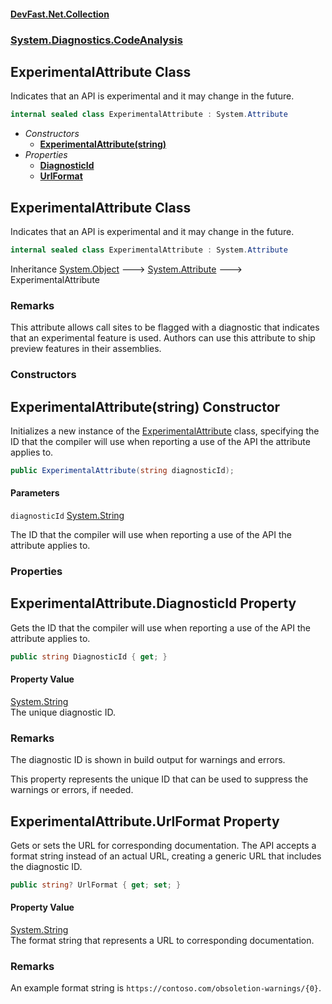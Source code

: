 #### [DevFast.Net.Collection](index.md 'index')
### [System.Diagnostics.CodeAnalysis](System.Diagnostics.CodeAnalysis.md 'System.Diagnostics.CodeAnalysis')

## ExperimentalAttribute Class

Indicates that an API is experimental and it may change in the future.

```csharp
internal sealed class ExperimentalAttribute : System.Attribute
```
- *Constructors*
  - **[ExperimentalAttribute(string)](System.Diagnostics.CodeAnalysis.ExperimentalAttribute.md#System.Diagnostics.CodeAnalysis.ExperimentalAttribute.ExperimentalAttribute(string) 'System.Diagnostics.CodeAnalysis.ExperimentalAttribute.ExperimentalAttribute(string)')**
- *Properties*
  - **[DiagnosticId](System.Diagnostics.CodeAnalysis.ExperimentalAttribute.md#System.Diagnostics.CodeAnalysis.ExperimentalAttribute.DiagnosticId 'System.Diagnostics.CodeAnalysis.ExperimentalAttribute.DiagnosticId')**
  - **[UrlFormat](System.Diagnostics.CodeAnalysis.ExperimentalAttribute.md#System.Diagnostics.CodeAnalysis.ExperimentalAttribute.UrlFormat 'System.Diagnostics.CodeAnalysis.ExperimentalAttribute.UrlFormat')**

## ExperimentalAttribute Class

Indicates that an API is experimental and it may change in the future.

```csharp
internal sealed class ExperimentalAttribute : System.Attribute
```

Inheritance [System.Object](https://docs.microsoft.com/en-us/dotnet/api/System.Object 'System.Object') &#129106; [System.Attribute](https://docs.microsoft.com/en-us/dotnet/api/System.Attribute 'System.Attribute') &#129106; ExperimentalAttribute

### Remarks
This attribute allows call sites to be flagged with a diagnostic that indicates that an experimental
feature is used. Authors can use this attribute to ship preview features in their assemblies.
### Constructors

<a name='System.Diagnostics.CodeAnalysis.ExperimentalAttribute.ExperimentalAttribute(string)'></a>

## ExperimentalAttribute(string) Constructor

Initializes a new instance of the [ExperimentalAttribute](System.Diagnostics.CodeAnalysis.ExperimentalAttribute.md 'System.Diagnostics.CodeAnalysis.ExperimentalAttribute') class,
specifying the ID that the compiler will use when reporting a use of the API the attribute applies to.

```csharp
public ExperimentalAttribute(string diagnosticId);
```
#### Parameters

<a name='System.Diagnostics.CodeAnalysis.ExperimentalAttribute.ExperimentalAttribute(string).diagnosticId'></a>

`diagnosticId` [System.String](https://docs.microsoft.com/en-us/dotnet/api/System.String 'System.String')

The ID that the compiler will use when reporting a use of the API the attribute applies to.
### Properties

<a name='System.Diagnostics.CodeAnalysis.ExperimentalAttribute.DiagnosticId'></a>

## ExperimentalAttribute.DiagnosticId Property

Gets the ID that the compiler will use when reporting a use of the API the attribute applies to.

```csharp
public string DiagnosticId { get; }
```

#### Property Value
[System.String](https://docs.microsoft.com/en-us/dotnet/api/System.String 'System.String')  
The unique diagnostic ID.

### Remarks
The diagnostic ID is shown in build output for warnings and errors.

This property represents the unique ID that can be used to suppress the warnings or errors, if needed.

<a name='System.Diagnostics.CodeAnalysis.ExperimentalAttribute.UrlFormat'></a>

## ExperimentalAttribute.UrlFormat Property

Gets or sets the URL for corresponding documentation.
The API accepts a format string instead of an actual URL, creating a generic URL that includes the diagnostic ID.

```csharp
public string? UrlFormat { get; set; }
```

#### Property Value
[System.String](https://docs.microsoft.com/en-us/dotnet/api/System.String 'System.String')  
The format string that represents a URL to corresponding documentation.

### Remarks
An example format string is `https://contoso.com/obsoletion-warnings/{0}`.